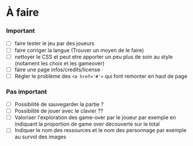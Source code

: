 # À faire

### Important

- [ ] faire tester le jeu par des joueurs
- [ ] faire corriger la langue (Trouver un moyen de le faire)
- [ ] nettoyer le CSS et peut etre apporter un peu plus de soin au style (notament les choix et les gameover)
- [ ] faire une page infos/credits/license
- [ ] Régler le problème des `<a href='#'>` qui font remonter en haut de page

### Pas important

- [ ] Possibilité de sauvegarder la partie ?
- [ ] Possibilité de jouer avec le clavier ??
- [ ] Valoriser l'exploration des game-over par le joueur par exemple en indiquant la proportion de game over découverte sur le total
- [ ] Indiquer le nom des ressources et le nom des personnage par exemple au survol des images
